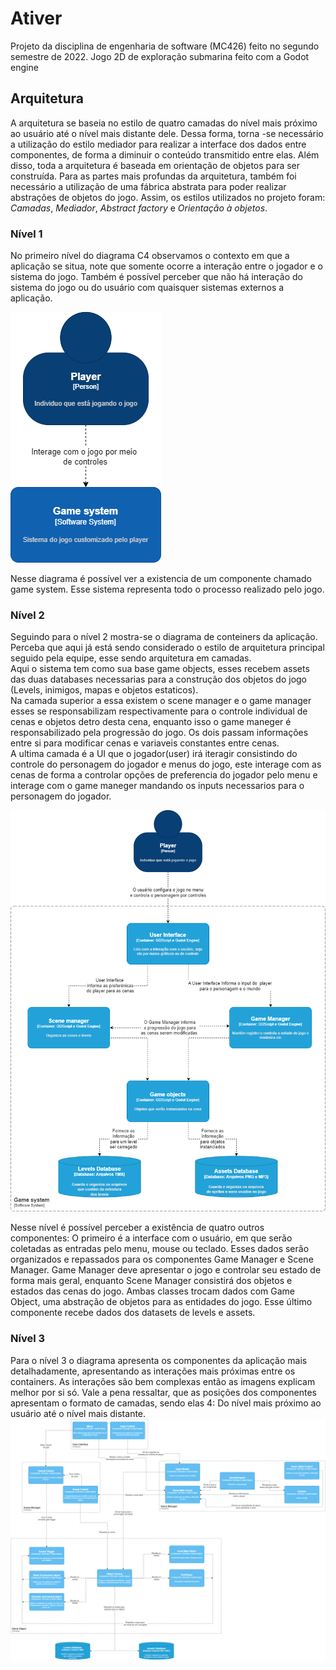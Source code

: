 # Ativer

Projeto da disciplina de engenharia de software (MC426) feito no segundo semestre de 2022. Jogo 2D de exploração submarina feito com a Godot engine


## Arquitetura
A arquitetura se baseia no estilo de quatro camadas do nível mais próximo ao usuário até o nível mais distante dele. Dessa forma, torna -se necessário a utilização do estilo mediador para realizar a interface dos dados entre componentes, de forma a diminuir o conteúdo transmitido entre elas. Além disso, toda a arquitetura é baseada em orientação de objetos para ser construída. Para as partes mais profundas da arquitetura, também foi necessário a utilização de uma fábrica abstrata para poder realizar abstrações de objetos do jogo.
Assim, os estilos utilizados no projeto foram: *Camadas*, *Mediador*, *Abstract factory* e *Orientação à objetos*.



### Nível 1  
No primeiro nível do diagrama C4 observamos o contexto em que a aplicação se situa, note que somente ocorre a interação entre o jogador e o sistema do jogo. Também é possível perceber que não há interação do sistema do jogo ou do usuário com quaisquer sistemas externos a aplicação.

![Nível 1](img/arquitetrua-1-Level.png) 

Nesse diagrama é possível ver a existencia de um componente chamado game system. Esse sistema representa todo o processo realizado pelo jogo.
### Nível 2

Seguindo para o nível 2 mostra-se o diagrama de conteiners da aplicação. Perceba que aqui já está sendo considerado o estilo de arquitetura principal seguido pela equipe, esse sendo arquitetura em camadas.  
Aqui o sistema tem como sua base game objects, esses recebem assets das duas databases necessarias para a construção dos objetos do jogo (Levels, inimigos, mapas e objetos estaticos).  
Na camada superior a essa existem o scene manager e o game manager esses se responsabilizam respectivamente para o controle individual de cenas e objetos detro desta cena, enquanto isso o game maneger é responsabilizado pela progressão do jogo. Os dois passam informações entre si para modificar cenas e variaveis constantes entre cenas.  
A ultima camada é a UI que o jogador(user) irá iteragir consistindo do controle do personagem do jogador e menus do jogo, este interage com as cenas de forma a controlar opções de preferencia do jogador pelo menu e interage com o game maneger mandando os inputs necessarios para o personagem do jogador.

![Nível 2](img/arquitetrua-2-Level.png)  

Nesse nível é possível perceber a existência de quatro outros componentes: O primeiro é a interface com o usuário, em que serão coletadas as entradas pelo menu, mouse ou teclado. Esses dados serão organizados e repassados para os componentes Game Manager e Scene Manager. Game Manager deve apresentar o jogo e controlar seu estado de forma mais geral, enquanto Scene Manager consistirá dos objetos e estados das cenas do jogo. Ambas classes trocam dados com Game Object, uma abstração de objetos para as entidades do jogo. Esse último componente recebe dados dos datasets de levels e assets.

### Nível 3
Para o nível 3 o diagrama apresenta os componentes da aplicação mais detalhadamente, apresentando as interações mais próximas entre os containers. As interações são bem complexas então as imagens explicam melhor por si só.
Vale a pena ressaltar, que as posições dos componentes apresentam o formato de camadas, sendo elas 4: Do nível mais próximo ao usuário até o nível mais distante. 
![Nível 3](img/arquitetrua-3-Level.png)
